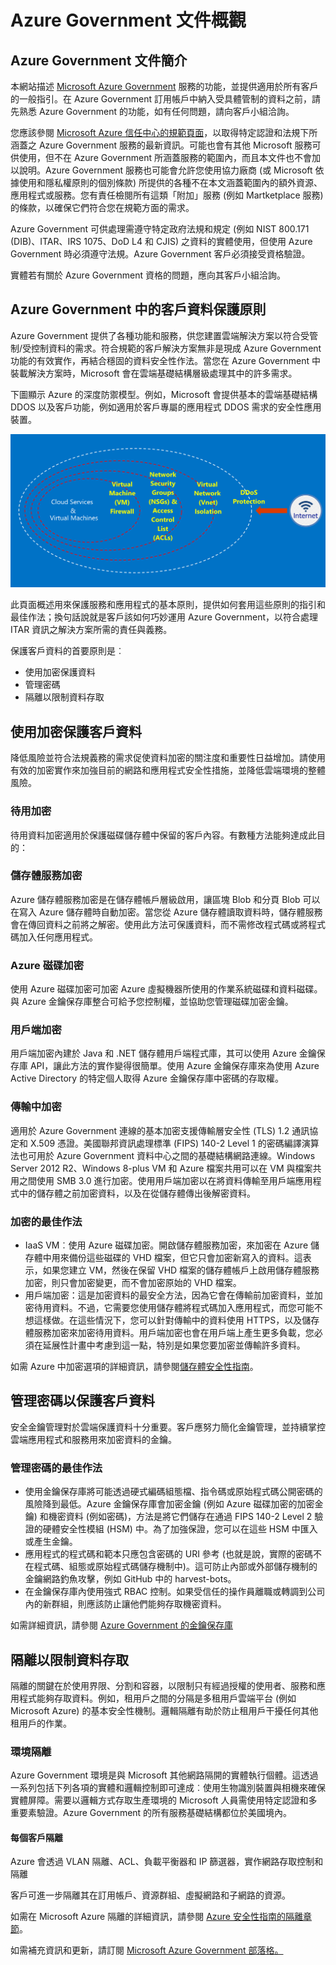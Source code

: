 <properties
	pageTitle="Azure Government 文件 | Microsoft Azure"
	description="這為 Azure Government 的開發應用程式提供功能和指引的比較"
	services="Azure-Government"
	cloud="gov" 
	documentationCenter=""
	authors="ryansoc"
	manager="zakramer"
	editor=""/>

<tags
	ms.service="multiple"
	ms.devlang="na"
	ms.topic="article"
	ms.tgt_pltfrm="na"
	ms.workload="azure-government"
	ms.date="08/25/2016"
	ms.author="ryansoc"/>


#  Azure Government 文件概觀

##  Azure Government 文件簡介

本網站描述 [Microsoft Azure Government](https://azure.microsoft.com/features/gov/) 服務的功能，並提供適用於所有客戶的一般指引。在 Azure Government 訂用帳戶中納入受具體管制的資料之前，請先熟悉 Azure Government 的功能，如有任何問題，請向客戶小組洽詢。

您應該參閱 [Microsoft Azure 信任中心的規範頁面](http://www.microsoft.com/zh-TW/TrustCenter/Compliance/default.aspx)，以取得特定認證和法規下所涵蓋之 Azure Government 服務的最新資訊。可能也會有其他 Microsoft 服務可供使用，但不在 Azure Government 所涵蓋服務的範圍內，而且本文件也不會加以說明。Azure Government 服務也可能會允許您使用協力廠商 (或 Microsoft 依據使用和隱私權原則的個別條款) 所提供的各種不在本文涵蓋範圍內的額外資源、應用程式或服務。您有責任檢閱所有這類「附加」服務 (例如 Martketplace 服務) 的條款，以確保它們符合您在規範方面的需求。

Azure Government 可供處理需遵守特定政府法規和規定 (例如 NIST 800.171 (DIB)、ITAR、IRS 1075、DoD L4 和 CJIS) 之資料的實體使用，但使用 Azure Government 時必須遵守法規。Azure Government 客戶必須接受資格驗證。

實體若有關於 Azure Government 資格的問題，應向其客戶小組洽詢。

##  Azure Government 中的客戶資料保護原則

Azure Government 提供了各種功能和服務，供您建置雲端解決方案以符合受管制/受控制資料的需求。符合規範的客戶解決方案無非是現成 Azure Government 功能的有效實作，再結合穩固的資料安全性作法。當您在 Azure Government 中裝載解決方案時，Microsoft 會在雲端基礎結構層級處理其中的許多需求。

下圖顯示 Azure 的深度防禦模型。例如，Microsoft 會提供基本的雲端基礎結構 DDOS 以及客戶功能，例如適用於客戶專屬的應用程式 DDOS 需求的安全性應用裝置。

![替代文字](./media/azure-government-Defenseindepth.png)

此頁面概述用來保護服務和應用程式的基本原則，提供如何套用這些原則的指引和最佳作法；換句話說就是客戶該如何巧妙運用 Azure Government，以符合處理 ITAR 資訊之解決方案所需的責任與義務。

保護客戶資料的首要原則是︰
* 使用加密保護資料
* 管理密碼
* 隔離以限制資料存取

##  使用加密保護客戶資料

降低風險並符合法規義務的需求促使資料加密的關注度和重要性日益增加。請使用有效的加密實作來加強目前的網路和應用程式安全性措施，並降低雲端環境的整體風險。

### <a name="Overview"></a>待用加密
待用資料加密適用於保護磁碟儲存體中保留的客戶內容。有數種方法能夠達成此目的：

### <a name="Overview"></a>儲存體服務加密

Azure 儲存體服務加密是在儲存體帳戶層級啟用，讓區塊 Blob 和分頁 Blob 可以在寫入 Azure 儲存體時自動加密。當您從 Azure 儲存體讀取資料時，儲存體服務會在傳回資料之前將之解密。使用此方法可保護資料，而不需修改程式碼或將程式碼加入任何應用程式。

### <a name="Overview"></a>Azure 磁碟加密
使用 Azure 磁碟加密可加密 Azure 虛擬機器所使用的作業系統磁碟和資料磁碟。與 Azure 金鑰保存庫整合可給予您控制權，並協助您管理磁碟加密金鑰。

### <a name="Overview"></a>用戶端加密
用戶端加密內建於 Java 和 .NET 儲存體用戶端程式庫，其可以使用 Azure 金鑰保存庫 API，讓此方法的實作變得很簡單。使用 Azure 金鑰保存庫來為使用 Azure Active Directory 的特定個人取得 Azure 金鑰保存庫中密碼的存取權。

### <a name="Overview"></a>傳輸中加密

適用於 Azure Government 連線的基本加密支援傳輸層安全性 (TLS) 1.2 通訊協定和 X.509 憑證。美國聯邦資訊處理標準 (FIPS) 140-2 Level 1 的密碼編譯演算法也可用於 Azure Government 資料中心之間的基礎結構網路連線。Windows Server 2012 R2、Windows 8-plus VM 和 Azure 檔案共用可以在 VM 與檔案共用之間使用 SMB 3.0 進行加密。使用用戶端加密以在將資料傳輸至用戶端應用程式中的儲存體之前加密資料，以及在從儲存體傳出後解密資料。

### <a name="Overview"></a>加密的最佳作法

* IaaS VM︰使用 Azure 磁碟加密。開啟儲存體服務加密，來加密在 Azure 儲存體中用來備份這些磁碟的 VHD 檔案，但它只會加密新寫入的資料。這表示，如果您建立 VM，然後在保留 VHD 檔案的儲存體帳戶上啟用儲存體服務加密，則只會加密變更，而不會加密原始的 VHD 檔案。
* 用戶端加密：這是加密資料的最安全方法，因為它會在傳輸前加密資料，並加密待用資料。不過，它需要您使用儲存體將程式碼加入應用程式，而您可能不想這樣做。在這些情況下，您可以針對傳輸中的資料使用 HTTPS，以及儲存體服務加密來加密待用資料。用戶端加密也會在用戶端上產生更多負載，您必須在延展性計畫中考慮到這一點，特別是如果您要加密並傳輸許多資料。

如需 Azure 中加密選項的詳細資訊，請參閱[儲存體安全性指南](/storage-security-guide)。

##  管理密碼以保護客戶資料

安全金鑰管理對於雲端保護資料十分重要。客戶應努力簡化金鑰管理，並持續掌控雲端應用程式和服務用來加密資料的金鑰。

### <a name="Overview"></a>管理密碼的最佳作法

* 使用金鑰保存庫將可能透過硬式編碼組態檔、指令碼或原始程式碼公開密碼的風險降到最低。Azure 金鑰保存庫會加密金鑰 (例如 Azure 磁碟加密的加密金鑰) 和機密資料 (例如密碼)，方法是將它們儲存在通過 FIPS 140-2 Level 2 驗證的硬體安全性模組 (HSM) 中。為了加強保證，您可以在這些 HSM 中匯入或產生金鑰。
* 應用程式的程式碼和範本只應包含密碼的 URI 參考 (也就是說，實際的密碼不在程式碼、組態或原始程式碼儲存機制中)。這可防止內部或外部儲存機制的金鑰網路釣魚攻擊，例如 GitHub 中的 harvest-bots。
* 在金鑰保存庫內使用強式 RBAC 控制。如果受信任的操作員離職或轉調到公司內的新群組，則應該防止讓他們能夠存取機密資料。

如需詳細資訊，請參閱 [Azure Government 的金鑰保存庫](/azure-government/azure-government-tech-keyvault)

##  隔離以限制資料存取

隔離的關鍵在於使用界限、分割和容器，以限制只有經過授權的使用者、服務和應用程式能夠存取資料。例如，租用戶之間的分隔是多租用戶雲端平台 (例如 Microsoft Azure) 的基本安全性機制。邏輯隔離有助於防止租用戶干擾任何其他租用戶的作業。

### <a name="Overview"></a>環境隔離
Azure Government 環境是與 Microsoft 其他網路隔開的實體執行個體。這透過一系列包括下列各項的實體和邏輯控制即可達成︰使用生物識別裝置與相機來確保實體屏障。需要以邏輯方式存取生產環境的 Microsoft 人員需使用特定認證和多重要素驗證。Azure Government 的所有服務基礎結構都位於美國境內。

#### <a name="Overview"></a>每個客戶隔離
Azure 會透過 VLAN 隔離、ACL、負載平衡器和 IP 篩選器，實作網路存取控制和隔離

客戶可進一步隔離其在訂用帳戶、資源群組、虛擬網路和子網路的資源。

如需在 Microsoft Azure 隔離的詳細資訊，請參閱 [Azure 安全性指南的隔離章節](/azure-security-getting-started/#isolation)。

如需補充資訊和更新，請訂閱 <a href="https://blogs.msdn.microsoft.com/azuregov/">Microsoft Azure Government 部落格。</a>

<!---HONumber=AcomDC_0928_2016-->